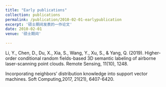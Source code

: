 ```yaml
---
title: "Early publications"
collection: publications
permalink: /publication/2010-02-01-earlypublication
excerpt: '硕士期间发表的一作论文'
date: 2010-02-01
venue: '硕士期间'

---
```

Li, Y., Chen, D., Du, X., Xia, S., Wang, Y., Xu, S., & Yang, Q. (2019). Higher-order conditional random fields-based 3D semantic labeling of airborne laser-scanning point clouds. Remote Sensing, 11(10), 1248.

Incorporating neighbors’ distribution knowledge into support vector machines. Soft Computing,2017, 21(21), 6407-6420.